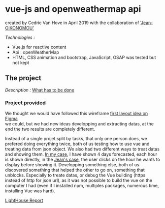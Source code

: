 # vue-js and openweathermap api

created by Cedric Van Hove in April 2019 with the collaboration of ['Jean-OIKONOMOU'](https://github.com/Jean-OIKONOMOU)

_Technologies :_
* Vue.js for reactive content
* Api : openWeatherMap
* HTML, CSS animation and bootstrap, JavaScript, GSAP was tested but not kept

## The project

_Description :_
[What has to be done](https://github.com/becodeorg/BXL-Johnson-3.9/tree/master/Projets/Mets-Tes-Hauts)

### Project provided

We thought we would have followed this wireframe
[first layout idea on Figma](https://www.figma.com/file/MUSukZoNaNOy8YAq28198SkW/OpenWeatherMap?node-id=0%3A1)  
we could, but we had new ideas developping and extracting datas, at the end the two results are completely different.

Instead of a single projet split by tasks, that only one person does,
we prefered doing everything twice, both of us testing how to use vue and treating data from json object.
We also had two different ways to treat datas and showing them. [In my case](https://cevaho.github.io/vue-js/dist/), I have shown 4 days forecasted, each hour is shown directly, in the [Jean's case](https://jean-oikonomou.github.io/FLOYDMYWEATHER/dist/), the user clicks on the hour he wants to display before showing it.
Developping something else, both of us discovered something that helped the other to go on, something that unblocks.
Especially to treate datas, or debug the Vue building (https instead of http for json url), as it was not possible to build the vue on the computer I had (even if I installed npm, multiples packages, numerous time, installing Vue was hard).

[LightHouse Report](https://github.com/cevaho/vue-js/blob/master/Lighthouse-Report.pdf)
